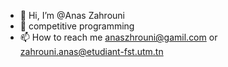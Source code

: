 - 👋 Hi, I’m @Anas Zahrouni 
- 💞️ competitive programming
- 📫 How to reach me anaszhrouni@gamil.com or zahrouni.anas@etudiant-fst.utm.tn

<!---
anasuss/anasuss is a ✨ special ✨ repository because its `README.md` (this file) appears on your GitHub profile.
You can click the Preview link to take a look at your changes.
--->
